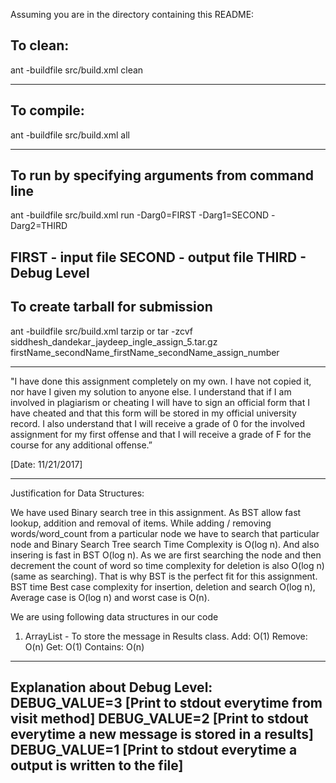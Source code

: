 Assuming you are in the directory containing this README:

## To clean:
ant -buildfile src/build.xml clean

-----------------------------------------------------------------------
## To compile:
ant -buildfile src/build.xml all

-----------------------------------------------------------------------
## To run by specifying arguments from command line
ant -buildfile src/build.xml run -Darg0=FIRST -Darg1=SECOND -Darg2=THIRD

FIRST - input file
SECOND - output file
THIRD - Debug Level
-----------------------------------------------------------------------

## To create tarball for submission
ant -buildfile src/build.xml tarzip or tar -zcvf siddhesh_dandekar_jaydeep_ingle_assign_5.tar.gz firstName_secondName_firstName_secondName_assign_number

-----------------------------------------------------------------------

"I have done this assignment completely on my own. I have not copied
it, nor have I given my solution to anyone else. I understand that if
I am involved in plagiarism or cheating I will have to sign an
official form that I have cheated and that this form will be stored in
my official university record. I also understand that I will receive a
grade of 0 for the involved assignment for my first offense and that I
will receive a grade of F for the course for any additional
offense.”

[Date: 11/21/2017]

-----------------------------------------------------------------------
Justification for Data Structures:

We have used Binary search tree in this assignment. As BST allow fast lookup, addition and removal of items. 
While adding / removing words/word_count from a particular node we have to search that particular node and Binary 
Search Tree search Time Complexity is O(log n). And also insering is fast in BST O(log n). As we are first searching 
the node and then decrement the count of word so time complexity for deletion is also O(log n)(same as searching). 
That is why BST is the perfect fit for this assignment.
BST time Best case complexity for insertion, deletion and search O(log n), Average case is O(log n) and worst case is O(n).

We are using following data structures in our code
1. ArrayList - To store the message in Results class.
Add: O(1)
Remove: O(n)
Get: O(1)
Contains: O(n)

-----------------------------------------------------------------------
Explanation about Debug Level:
DEBUG_VALUE=3 [Print to stdout everytime from visit method]
DEBUG_VALUE=2 [Print to stdout everytime a new message is stored in a results]
DEBUG_VALUE=1 [Print to stdout everytime a output is written to the file]
-----------------------------------------------------------------------